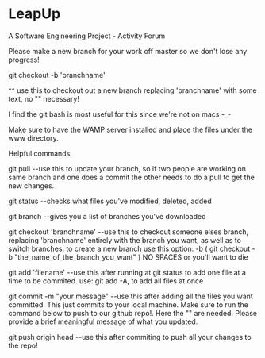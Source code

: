 # LeapUp
A Software Engineering Project - Activity Forum

Please make a new branch for your work off master so we don't lose any progress!

git checkout -b 'branchname'

^^ use this to checkout out a new branch replacing 'branchname' with some text, no "" necessary!

I find the git bash is most useful for this since we're not on macs -_-

Make sure to have the WAMP server installed and place the files under the www directory.

Helpful commands:

git pull --use this to update your branch, so if two people are working on same branch and one does a commit the other needs to do a pull to get the new changes.

git status --checks what files you've modified, deleted, added

git branch --gives you a list of branches you've downloaded

git checkout 'branchname' --use this to checkout someone elses branch, replacing 'branchname' entirely with the branch you want, as well as to switch branches. to create a new branch use this option: -b ( git checkout -b "the_name_of_the_branch_you_want" ) NO SPACES or you'll want to die

git add 'filename' --use this after running at git status to add one file at a time to be commited. use: git add -A, to add all files at once

git commit -m "your message" --use this after adding all the files you want committed. This just commits to your local machine. Make sure to run the command below to push to our github repo!. Here the "" are needed. Please provide a brief meaningful message of what you updated.

git push origin head --use this after commiting to push all your changes to the repo!
